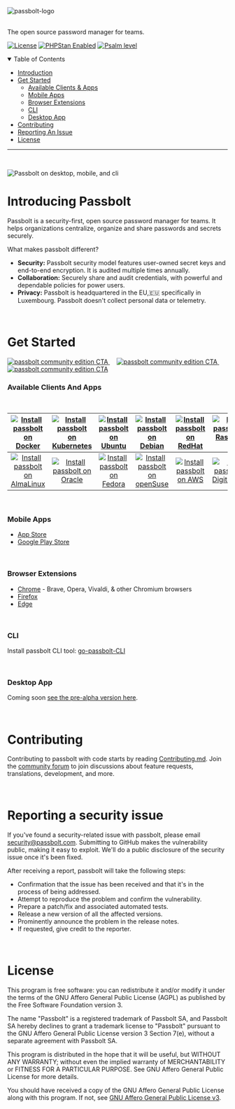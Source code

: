 <picture>
  <source media="(prefers-color-scheme: dark)" srcset="https://github.com/passbolt/passbolt_styleguide/blob/master/src/img/logo/logo_white.svg">
  <source media="(prefers-color-scheme: light)" srcset="https://github.com/passbolt/passbolt_styleguide/blob/master/src/img/logo/logo.svg">
  <img alt="passbolt-logo" src="https://github.com/passbolt/passbolt_styleguide/blob/master/src/img/logo/logo.svg">
</picture>
<br>
<br>

The open source password manager for teams. 

[![License](https://img.shields.io/github/license/passbolt/passbolt)](LICENSE.txt)
[![PHPStan Enabled](https://img.shields.io/badge/PHPStan-level%206-brightgreen.svg?style=flat)](https://github.com/phpstan/phpstan)
[![Psalm level](https://img.shields.io/badge/Psalm-level%204-brightgreen.svg?style=flat)](https://psalm.dev/)


<details open="open">
<summary>Table of Contents</summary>

- [Introduction](#introducing-passbolt)
- [Get Started](#get-started)
  - [Available Clients & Apps](#available-clients-and-apps) 
  - [Mobile Apps](#mobile-apps)
  - [Browser Extensions](#browser-extensions)
  - [CLI](#cli)
  - [Desktop App](#desktop-app)
- [Contributing](#contributing)
- [Reporting An Issue](#reporting-a-security-issue)
- [License](#license)

</details>

---
<br>

![Passbolt on desktop, mobile, and cli](https://github.com/passbolt/passbolt-links/blob/main/assets/readme/passbolt-insitu.png)

# Introducing Passbolt

Passbolt is a security-first, open source password manager for teams. It helps organizations centralize, organize and share passwords and secrets securely.

What makes passbolt different?
- **Security:** Passbolt security model features user-owned secret keys and end-to-end encryption. It is audited multiple times annually.
- **Collaboration:** Securely share and audit credentials, with powerful and dependable policies for power users. 
- **Privacy:** Passbolt is headquartered in the EU,:european_union: specifically in Luxembourg. Passbolt doesn't collect personal data or telemetry. 

<br>

# Get Started

<a href="https://www.passbolt.com/ce/">
<picture>
  <source media="(prefers-color-scheme: dark)" srcset="https://github.com/passbolt/passbolt-links/blob/main/assets/readme/passbolt-CE-cta-light.png">
  <source media="(prefers-color-scheme: light)" srcset="https://github.com/passbolt/passbolt-links/blob/main/assets/readme/passbolt-CE-cta-dark.png">
  <img alt="passbolt community edition CTA" src="https://github.com/passbolt/passbolt-links/blob/main/assets/readme/passbolt-CE-cta-dark.png">
</picture>
</a>
&nbsp; &nbsp;
<a href="https://www.passbolt.com/contact/pro/free-trial">
<picture>
  <source media="(prefers-color-scheme: dark)" srcset="https://github.com/passbolt/passbolt-links/blob/main/assets/readme/passbolt-pro-cta-light.png">
  <source media="(prefers-color-scheme: light)" srcset="https://github.com/passbolt/passbolt-links/blob/main/assets/readme/passbolt-pro-cta-dark.png">
  <img alt="passbolt community edition CTA" src="https://github.com/passbolt/passbolt-links/blob/main/assets/readme/passbolt-pro-cta-dark.png">
</picture>
</a>
&nbsp; &nbsp;
<a href="https://www.passbolt.com/cloud/signup">
<picture>
  <source media="(prefers-color-scheme: dark)" srcset="https://github.com/passbolt/passbolt-links/blob/main/assets/readme/passbolt-cloud-cta-light.png">
  <source media="(prefers-color-scheme: light)" srcset="https://github.com/passbolt/passbolt-links/blob/main/assets/readme/passbolt-cloud-cta-dark.png">
  <img alt="passbolt community edition CTA" src="https://github.com/passbolt/passbolt-links/blob/main/assets/readme/passbolt-cloud-cta-dark.png">
</picture>
</a>
<br>

### Available Clients And Apps

<br>

|[![Install passbolt on Docker](https://github.com/passbolt/passbolt-links/blob/main/assets/readme/docker-icon.svg)](https://www.passbolt.com/ce/docker) | [![Install passbolt on Kubernetes](https://github.com/passbolt/passbolt-links/blob/main/assets/readme/kubernetes-icon.svg)](https://www.passbolt.com/ce/kubernetes) | [![Install passbolt on Ubuntu](https://github.com/passbolt/passbolt-links/blob/main/assets/readme/ubuntu-icon.svg)](https://www.passbolt.com/ce/ubuntu) |[![Install passbolt on Debian](https://github.com/passbolt/passbolt-links/blob/main/assets/readme/debian-icon.svg)](https://www.passbolt.com/ce/debian) | [![Install passbolt on RedHat](https://github.com/passbolt/passbolt-links/blob/main/assets/readme/Redhat-icon.svg)](https://www.passbolt.com/ce/redhat) | [![Install passbolt on Raspberry Pi](https://github.com/passbolt/passbolt-links/blob/main/assets/readme/raspberry-pi-icon.svg)](https://www.passbolt.com/ce/raspberry)  | [![Install passbolt on RockyLinux](https://github.com/passbolt/passbolt-links/blob/main/assets/readme/rockylinux-icon.svg)](https://www.passbolt.com/ce/rockylinux) |
|:--:|:--:|:--:|:--:|:--:|:--:|:--:|
| [![Install passbolt on AlmaLinux](https://github.com/passbolt/passbolt-links/blob/main/assets/readme/almalinux-icon.svg)](https://www.passbolt.com/ce/almalinux) | [![Install passbolt on Oracle](https://github.com/passbolt/passbolt-links/blob/main/assets/readme/oracle-icon.svg)](https://www.passbolt.com/ce/oracle)  | [![Install passbolt on Fedora](https://github.com/passbolt/passbolt-links/blob/main/assets/readme/fedora-icon.svg)](https://www.passbolt.com/ce/fedora) | [![Install passbolt on openSuse](https://github.com/passbolt/passbolt-links/blob/main/assets/readme/openSUSE-icon.svg)](https://www.passbolt.com/ce/opensuse)  | [![Install passbolt on AWS](https://github.com/passbolt/passbolt-links/blob/main/assets/readme/AWS-icon.svg)](https://www.passbolt.com/ce/aws) |  [![Install passbolt on DigitalOcean](https://github.com/passbolt/passbolt-links/blob/main/assets/readme/digitalocean-icon.svg)](https://www.passbolt.com/ce/digitalocean) | [![Install passbolt on CentOS](https://github.com/passbolt/passbolt-links/blob/main/assets/readme/centos-icon.svg)](https://www.passbolt.com/ce/centos) |

<br>


### Mobile Apps

- [App Store](https://apps.apple.com/nz/app/passbolt-password-manager/id1569629432)
- [Google Play Store](https://play.google.com/store/apps/details?id=com.passbolt.mobile.android)

<br>

### Browser Extensions

- [Chrome](https://chrome.google.com/webstore/detail/passbolt-open-source-pass/didegimhafipceonhjepacocaffmoppf)  - Brave, Opera, Vivaldi, & other Chromium browsers
- [Firefox](https://addons.mozilla.org/en-US/firefox/addon/passbolt/)
- [Edge](https://microsoftedge.microsoft.com/addons/detail/passbolt-open-source-pa/ljeppgjhohmhpbdhjjjbiflabdgfkhpo)

<br>

### CLI

Install passbolt CLI tool: [go-passbolt-CLI](https://github.com/passbolt/go-passbolt-cli)

<br>

### Desktop App 
Coming soon [see the pre-alpha version here](https://github.com/passbolt/passbolt-windows).

<br>

# Contributing

Contributing to passbolt with code starts by reading [Contributing.md](https://github.com/passbolt/passbolt_api/blob/master/CONTRIBUTING.md). Join the [community forum](https://community.passbolt.com) to join discussions about feature requests, translations, development, and more. 

<br>

# Reporting a security issue

If you've found a security-related issue with passbolt, please email [security@passbolt.com](mailto:security@passbolt.com). Submitting to GitHub makes the vulnerability public, making it easy to exploit. We'll do a public disclosure of the security issue once it's been fixed. 

After receiving a report, passbolt will take the following steps: 

- Confirmation that the issue has been received and that it's in the process of being addressed.
- Attempt to reproduce the problem and confirm the vulnerability.
- Prepare a patch/fix and associated automated tests. 
- Release a new version of all the affected versions.
- Prominently announce the problem in the release notes. 
- If requested, give credit to the reporter.

<br>

# License

This program is free software: you can redistribute it and/or modify it under the terms of the GNU Affero General Public License (AGPL) as published by the Free Software Foundation version 3.

The name "Passbolt" is a registered trademark of Passbolt SA, and Passbolt SA hereby declines to grant a trademark license to "Passbolt" pursuant to the GNU Affero General Public License version 3 Section 7(e), without a separate agreement with Passbolt SA.

This program is distributed in the hope that it will be useful, but WITHOUT ANY WARRANTY; without even the implied warranty of MERCHANTABILITY or FITNESS FOR A PARTICULAR PURPOSE. See GNU Affero General Public License for more details.

You should have received a copy of the GNU Affero General Public License along with this program. If not, see [GNU Affero General Public License v3](https://www.gnu.org/licenses/agpl-3.0.html).
